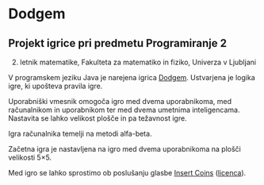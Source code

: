 # Dodgem
## Projekt igrice pri predmetu Programiranje 2
2. letnik matematike, Fakulteta za matematiko in fiziko, Univerza v Ljubljani

V programskem jeziku Java je narejena igrica [Dodgem](https://en.wikipedia.org/wiki/Dodgem). 
Ustvarjena je logika igre, ki upošteva pravila igre. 

Uporabniški vmesnik omogoča igro med dvema uporabnikoma, med računalnikom in uporabnikom ter med dvema umetnima inteligencama. 
Nastavita se lahko velikost plošče in pa težavnost igre.

Igra računalnika temelji na metodi alfa-beta.

Začetna igra je nastavljena na igro med dvema uporabnikoma na plošči velikosti 5×5.

Med igro se lahko sprostimo ob poslušanju glasbe [Insert Coins](http://music.jakewright.net/album/press-start) ([licenca](https://creativecommons.org/licenses/by-nc-sa/3.0/legalcode)).
